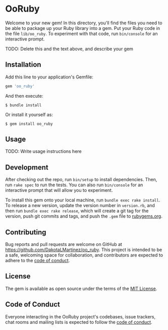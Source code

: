 # OoRuby

Welcome to your new gem! In this directory, you'll find the files you need to be able to package up your Ruby library into a gem. Put your Ruby code in the file `lib/oo_ruby`. To experiment with that code, run `bin/console` for an interactive prompt.

TODO: Delete this and the text above, and describe your gem

## Installation

Add this line to your application's Gemfile:

```ruby
gem 'oo_ruby'
```

And then execute:

    $ bundle install

Or install it yourself as:

    $ gem install oo_ruby

## Usage

TODO: Write usage instructions here

## Development

After checking out the repo, run `bin/setup` to install dependencies. Then, run `rake spec` to run the tests. You can also run `bin/console` for an interactive prompt that will allow you to experiment.

To install this gem onto your local machine, run `bundle exec rake install`. To release a new version, update the version number in `version.rb`, and then run `bundle exec rake release`, which will create a git tag for the version, push git commits and tags, and push the `.gem` file to [rubygems.org](https://rubygems.org).

## Contributing

Bug reports and pull requests are welcome on GitHub at https://github.com/DakotaLMartinez/oo_ruby. This project is intended to be a safe, welcoming space for collaboration, and contributors are expected to adhere to the [code of conduct](https://github.com/DakotaLMartinez/oo_ruby/blob/master/CODE_OF_CONDUCT.md).


## License

The gem is available as open source under the terms of the [MIT License](https://opensource.org/licenses/MIT).

## Code of Conduct

Everyone interacting in the OoRuby project's codebases, issue trackers, chat rooms and mailing lists is expected to follow the [code of conduct](https://github.com/DakotaLMartinez/oo_ruby/blob/master/CODE_OF_CONDUCT.md).
